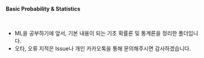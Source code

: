 **Basic Probability & Statistics**

<br>

- ML을 공부하기에 앞서, 기본 내용이 되는 기초 확률론 및 통계론을 정리한 폴더입니다.
- 오타, 오류 지적은 Issue나 개인 카카오톡을 통해 문의해주시면 감사하겠습니다.